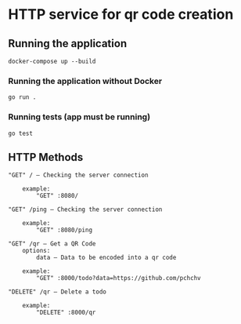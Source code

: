 # HTTP service for qr code creation

## Running the application

```
docker-compose up --build
```

### Running the application without Docker

```
go run .
```

### Running tests (app must be running)

```
go test
```

## HTTP Methods
```
"GET" / — Checking the server connection

    example: 
        "GET" :8080/
```

```
"GET" /ping — Checking the server connection

    example: 
        "GET" :8080/ping
```
```
"GET" /qr — Get a QR Code
    options:
        data — Data to be encoded into a qr code

    example: 
        "GET" :8000/todo?data=https://github.com/pchchv
```

```
"DELETE" /qr — Delete a todo

    example: 
        "DELETE" :8000/qr
```
